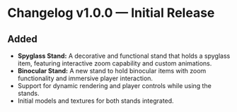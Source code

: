 # Changelog v1.0.0 — Initial Release

## Added
- **Spyglass Stand:** A decorative and functional stand that holds a spyglass item, featuring interactive zoom capability and custom animations.
- **Binocular Stand:** A new stand to hold binocular items with zoom functionality and immersive player interaction.
- Support for dynamic rendering and player controls while using the stands.
- Initial models and textures for both stands integrated.
